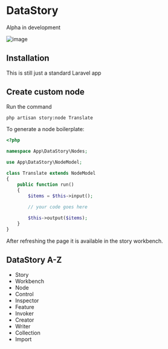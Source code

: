 # DataStory
Alpha in development

![image](https://user-images.githubusercontent.com/3457668/100412714-af94bf00-3075-11eb-9f6b-143fe77e4592.png)

## Installation
This is still just a standard Laravel app

## Create custom node
Run the command
```bash
php artisan story:node Translate
```

To generate a node boilerplate:

```php
<?php

namespace App\DataStory\Nodes;

use App\DataStory\NodeModel;

class Translate extends NodeModel
{
    public function run()
    {
        $items = $this->input();
        
        // your code goes here

        $this->output($items);
    }
}
```

After refreshing the page it is available in the story workbench.

## DataStory A-Z

* Story
* Workbench
* Node
* Control
* Inspector
* Feature
* Invoker
* Creator
* Writer
* Collection
* Import



